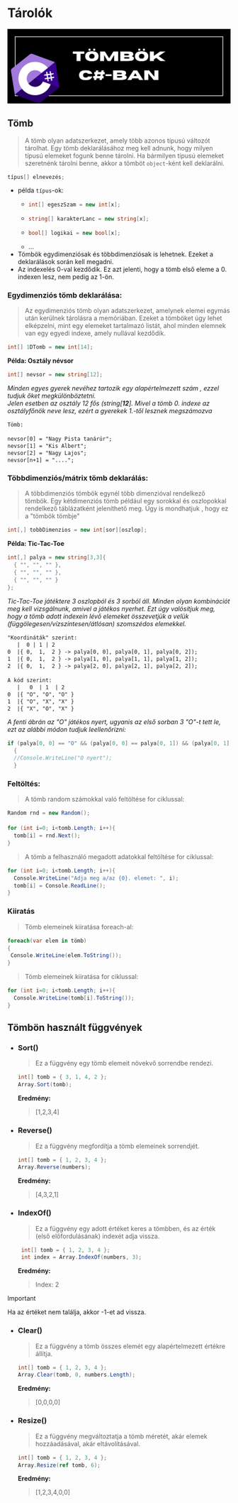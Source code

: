 # Tárolók
<img src="tombok.jpg"/>

## Tömb
> A tömb olyan adatszerkezet, amely több azonos típusú változót tárolhat. Egy tömb deklarálásához meg kell adnunk, hogy milyen típusú elemeket fogunk benne tárolni. Ha bármilyen típusú elemeket szeretnénk tárolni benne, akkor a tömböt `object`-ként kell deklarálni.
```csharp
típus[] elnevezés;
```
- példa `típus`-ok:
  - ```csharp
    int[] egeszSzam = new int[x];
    ```
  - ```csharp
    string[] karakterLanc = new string[x];
    ```
  - ```csharp
    bool[] logikai = new bool[x];
    ```
  - ...
- Tömbök egydimenziósak és többdimenziósak is lehetnek. Ezeket a deklarálások során kell megadni.
- Az indexelés 0-val kezdődik. Ez azt jelenti, hogy a tömb első eleme a 0. indexen lesz, nem pedig az 1-ön.
  
### Egydimenziós tömb deklarálása:
> Az egydimenziós tömb olyan adatszerkezet, amelynek elemei egymás után kerülnek tárolásra a memóriában. Ezeket a tömböket úgy lehet elképzelni, mint egy elemeket tartalmazó listát, ahol minden elemnek van egy egyedi indexe, amely nullával kezdődik.
```csharp
int[] 1DTomb = new int[14];
```
**Példa: Osztály névsor**
```csharp
int[] nevsor = new string[12];
```
*Minden egyes gyerek nevéhez tartozik egy alapértelmezett szám , ezzel tudjuk őket megkülönböztetni.<br>
Jelen esetben az osztály 12 fős (string[**12**]. Mivel a tömb 0. indexe az osztályfőnök neve lesz, ezért a gyerekek 1.-től lesznek megszámozva*
```
Tömb:

nevsor[0] = "Nagy Pista tanárúr";
nevsor[1] = "Kis Albert";
nevsor[2] = "Nagy Lajos";
nevsor[n+1] = "....";
```

### Többdimenziós/mátrix tömb deklarálás:
> A többdimenziós tömbök egynél több dimenzióval rendelkező tömbök. Egy kétdimenziós tömb például egy sorokkal és oszlopokkal rendelkező táblázatként jeleníthető meg.
> Úgy is mondhatjuk , hogy ez a "tömbök tömbje"
```csharp
int[,] tobbDimenzios = new int[sor][oszlop];
```

**Példa: Tic-Tac-Toe**
```csharp
int[,] palya = new string[3,3]{
  { "", "", "" },
  { "", "", "" },
  { "", "", "" }
};
```
*Tic-Tac-Toe játéktere 3 oszlopból és 3 sorból áll.
Minden olyan kombinációt meg kell vizsgálnunk, amivel a játékos nyerhet.
Ezt úgy valósítjuk meg, hogy a tömb adott indexein lévő elemeket összevetjük a velük (függölegesen/vízszintesen/átlósan) szomszédos elemekkel.*
```
"Koordináták" szerint:
   |  0 | 1 | 2
0  |{ 0,  1,  2 } -> palya[0, 0], palya[0, 1], palya[0, 2]);
1  |{ 0,  1,  2 } -> palya[1, 0], palya[1, 1], palya[1, 2]);
2  |{ 0,  1,  2 } -> palya[2, 0], palya[2, 1], palya[2, 2]);

A kód szerint:
   |   0  | 1  | 2
0  |{ "O", "O", "O" }
1  |{ "O", "X", "X" }
2  |{ "X", "O", "X" }
```
*A fenti ábrán az "O" játékos nyert, ugyanis az első sorban 3 "O"-t tett le, ezt az alábbi módon tudjuk leellenőrizni:*
```csharp
if (palya[0, 0] == "O" && (palya[0, 0] == palya[0, 1]) && (palya[0, 1] == palya[0, 2]))
  {
  //Console.WriteLine("O nyert");
  }
```


### Feltöltés:
> A tömb random számokkal való feltöltése for ciklussal:
```csharp
Random rnd = new Random();

for (int i=0; i<tomb.Length; i++){
  tomb[i] = rnd.Next(); 
}
```
> A tömb a felhasználó megadott adatokkal feltöltése for ciklussal:
```csharp
for (int i=0; i<tomb.Length; i++){                
  Console.WriteLine("Adja meg a/az {0}. elemet: ", i);
  tomb[i] = Console.ReadLine();
}
```
### Kiiratás
> Tömb elemeinek kiiratása foreach-al:
```csharp
foreach(var elem in tömb)
{
 Console.WriteLine(elem.ToString());
}
```
> Tömb elemeinek kiiratása for ciklussal:
```csharp
for (int i=0; i<tomb.Length; i++){                
  Console.WriteLine(tomb[i].ToString());          
}
```

## Tömbön használt függvények
- ### Sort()
  > Ez a függvény egy tömb elemeit növekvő sorrendbe rendezi.
  ```csharp
  int[] tomb = { 3, 1, 4, 2 };
  Array.Sort(tomb);
  ```
  **Eredmény:**
  > [1,2,3,4]
- ### Reverse()
  > Ez a függvény megfordítja a tömb elemeinek sorrendjét.
    ```csharp
  int[] tomb = { 1, 2, 3, 4 };
  Array.Reverse(numbers);
  ```
  **Eredmény:**
  > [4,3,2,1]
- ### IndexOf()
  > Ez a függvény egy adott értéket keres a tömbben, és az érték (első előfordulásának) indexét adja vissza.
     ```csharp
      int[] tomb = { 1, 2, 3, 4 };
      int index = Array.IndexOf(numbers, 3);
     ```
    **Eredmény:**
    > Index: 2
> [!IMPORTANT]
> Ha az értéket nem találja, akkor -1-et ad vissza.
- ### Clear()
  > Ez a függvény a tömb összes elemét egy alapértelmezett értékre állítja.
    ```csharp
    int[] tomb = { 1, 2, 3, 4 };
    Array.Clear(tomb, 0, numbers.Length);
    ```
  **Eredmény:**
  > [0,0,0,0]
- ### Resize()
  > Ez a függvény megváltoztatja a tömb méretét, akár elemek hozzáadásával, akár eltávolításával. 
    ```csharp
    int[] tomb = { 1, 2, 3, 4 };
    Array.Resize(ref tomb, 6);
    ```
  **Eredmény:**
  > [1,2,3,4,0,0]
